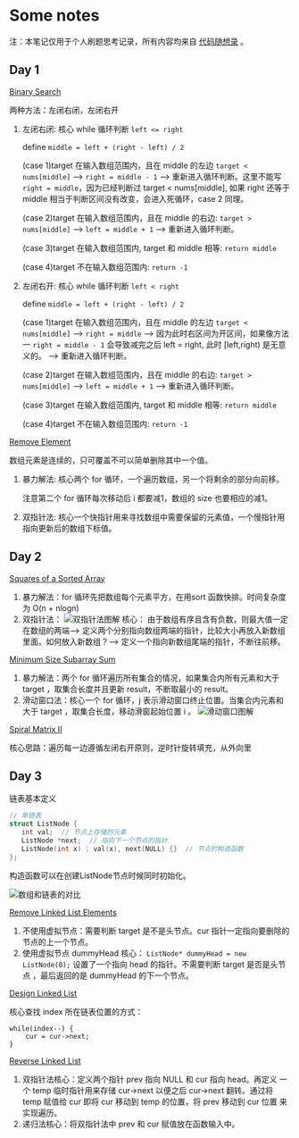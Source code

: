 # Some notes

注：本笔记仅用于个人刷题思考记录，所有内容均来自
[代码随想录](https://programmercarl.com/%E6%95%B0%E7%BB%84%E7%90%86%E8%AE%BA%E5%9F%BA%E7%A1%80.html)
。
## Day 1
[Binary Search](https://leetcode.com/problems/binary-search/)

两种方法：左闭右闭，左闭右开

1. 左闭右闭: 核心 while 循环判断 `left <= right`

   define `middle = left + (right - left) / 2`

   (case 1)target 在输入数组范围内，且在 middle 的左边 `target < nums[middle]` --> `right = middle - 1`
--> 重新进入循环判断。这里不能写 `right = middle`，因为已经判断过 target < nums[middle], 如果 right 还等于 middle 相当于判断区间没有改变，会进入死循环，case 2 同理。 

   (case 2)target 在输入数组范围内，且在 middle 的右边: `target > nums[middle]` --> `left = middle + 1`
   --> 重新进入循环判断。

   (case 3)target 在输入数组范围内, target 和 middle 相等: `return middle`

   (case 4)target 不在输入数组范围内: `return -1`


2. 左闭右开: 核心 while 循环判断 `left < right`

   define `middle = left + (right - left) / 2`
   
   (case 1)target 在输入数组范围内，且在 middle 的左边 `target < nums[middle]` --> `right = middle`
   --> 因为此时右区间为开区间，如果像方法一 `right = middle - 1` 会导致减完之后 left = right, 此时 [left,right) 是无意义的。
   --> 重新进入循环判断。
   
   (case 2)target 在输入数组范围内，且在 middle 的右边: `target > nums[middle]` --> `left = middle + 1`
   --> 重新进入循环判断。
   
   (case 3)target 在输入数组范围内, target 和 middle 相等: `return middle`
   
   (case 4)target 不在输入数组范围内: `return -1`

[Remove Element](https://leetcode.com/problems/remove-element/description/)

数组元素是连续的，只可覆盖不可以简单删除其中一个值。

1. 暴力解法: 核心两个 for 循环，一个遍历数组，另一个将剩余的部分向前移。

   注意第二个 for 循环每次移动后 i 都要减1，数组的 size 也要相应的减1。

2. 双指针法: 核心一个快指针用来寻找数组中需要保留的元素值，一个慢指针用指向更新后的数组下标值。

## Day 2
[Squares of a Sorted Array](https://leetcode.com/problems/squares-of-a-sorted-array/)

1. 暴力解法：for 循环先把数组每个元素平方，在用sort 函数快排。时间复杂度为 O(n + nlogn)
2. 双指针法：
![双指针法图解](https://code-thinking.cdn.bcebos.com/gifs/977.%E6%9C%89%E5%BA%8F%E6%95%B0%E7%BB%84%E7%9A%84%E5%B9%B3%E6%96%B9.gif)
核心： 由于数组有序且含有负数，则最大值一定在数组的两端--> 定义两个分别指向数组两端的指针，比较大小再放入新数组里面。如何放入新数组？--> 定义一个指向新数组尾端的指针，不断往前移。

[Minimum Size Subarray Sum](https://leetcode.com/problems/minimum-size-subarray-sum/description/)

1. 暴力解法：两个 for 循环遍历所有集合的情况，如果集合内所有元素和大于 target ，取集合长度并且更新 result，不断取最小的 result。
2. 滑动窗口法：核心一个 for 循环，j 表示滑动窗口终止位置。当集合内元素和大于 target ，取集合长度，移动滑窗起始位置 i 。
![滑动窗口图解](https://code-thinking.cdn.bcebos.com/gifs/209.%E9%95%BF%E5%BA%A6%E6%9C%80%E5%B0%8F%E7%9A%84%E5%AD%90%E6%95%B0%E7%BB%84.gif)

[Spiral Matrix II](https://leetcode.com/problems/spiral-matrix-ii/description/)

核心思路：遍历每一边遵循左闭右开原则，逆时针旋转填充，从外向里

## Day 3
链表基本定义
```cpp
// 单链表
struct ListNode {
   int val;  // 节点上存储的元素
   ListNode *next;  // 指向下一个节点的指针
   ListNode(int x) : val(x), next(NULL) {}  // 节点的构造函数
};
```
构造函数可以在创建ListNode节点时候同时初始化。

![数组和链表的对比](https://code-thinking-1253855093.file.myqcloud.com/pics/20200806195200276.png)

[Remove Linked List Elements](https://leetcode.com/problems/remove-linked-list-elements/description/)

1. 不使用虚拟节点：需要判断 target 是不是头节点。cur 指针一定指向要删除的节点的上一个节点。
2. 使用虚拟节点 dummyHead 核心：
`ListNode* dummyHead = new ListNode(0);` 设置了一个指向 head 的指针。不需要判断 target 是否是头节点
，最后返回的是 dummyHead 的下一个节点。

[Design Linked List](https://leetcode.com/problems/design-linked-list/description/)

核心查找 index 所在链表位置的方式：

```
while(index--) {
    cur = cur->next;
}
```

[Reverse Linked List](https://leetcode.com/problems/reverse-linked-list/description/)

1. 双指针法核心：定义两个指针 prev 指向 NULL 和 cur 指向 head。再定义
一个 temp 临时指针用来存储 cur->next 以便之后 cur->next 翻转。通过将
temp 赋值给 cur 即将 cur 移动到 temp 的位置，将 prev 移动到 cur 位置
来实现遍历。
2. 递归法核心：将双指针法中 prev 和 cur 赋值放在函数输入中。